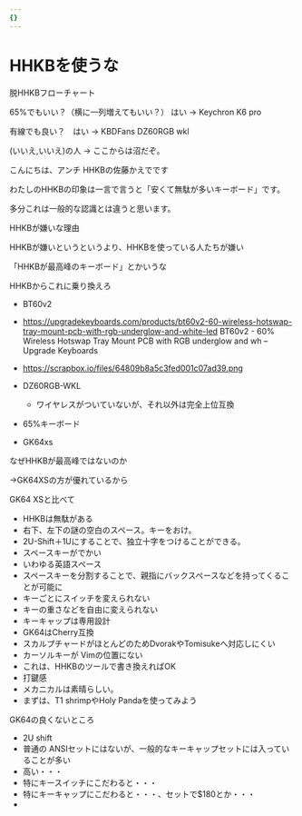 ```yaml
---
{}
---
```

# HHKBを使うな

脱HHKBフローチャート

65%でもいい？（横に一列増えてもいい？） はい → Keychron K6 pro

有線でも良い？　はい → KBDFans DZ60RGB wkl

(いいえ,いいえ)の人 → ここからは沼だぞ。

こんにちは、アンチ HHKBの佐藤かえでです

わたしのHHKBの印象は一言で言うと「安くて無駄が多いキーボード」です。

多分これは一般的な認識とは違うと思います。

HHKBが嫌いな理由

HHKBが嫌いというというより、HHKBを使っている人たちが嫌い

「HHKBが最高峰のキーボード」とかいうな

HHKBからこれに乗り換えろ

- BT60v2  
- https://upgradekeyboards.com/products/bt60v2-60-wireless-hotswap-tray-mount-pcb-with-rgb-underglow-and-white-led BT60v2 - 60% Wireless Hotswap Tray Mount PCB with RGB underglow and wh – Upgrade Keyboards  
- https://scrapbox.io/files/64809b8a5c3fed001c07ad39.png  

- DZ60RGB-WKL
    - ワイヤレスがついていないが、それ以外は完全上位互換
- 65%キーボード
- GK64xs

なぜHHKBが最高峰ではないのか

→GK64XSの方が優れているから

GK64 XSと比べて

- HHKBは無駄がある  
- 右下、左下の謎の空白のスペース。キーをおけ。  
- 2U-Shift＋1Uにすることで、独立十字をつけることができる。  
- スペースキーがでかい  
- いわゆる英語スペース  
- スペースキーを分割することで、親指にバックスペースなどを持ってくることが可能に  
- キーごとにスイッチを変えられない  
- キーの重さなどを自由に変えられない  
- キーキャップは専用設計  
- GK64はCherry互換  
- スカルプチャードがほとんどのためDvorakやTomisukeへ対応しにくい  
- カーソルキーが Vimの位置にない  
- これは、HHKBのツールで書き換えればOK  
- 打鍵感  
- メカニカルは素晴らしい。  
- まずは、T1 shrimpやHoly Pandaを使ってみよう  

GK64の良くないところ

- 2U shift  
- 普通の ANSIセットにはないが、一般的なキーキャップセットには入っていることが多い  
- 高い・・・  
- 特にキースイッチにこだわると・・・  
- 特にキーキャップにこだわると・・・、セットで$180とか・・・  
-